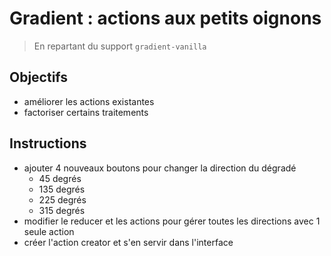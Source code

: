 # Gradient : actions aux petits oignons

> En repartant du support `gradient-vanilla`

## Objectifs

- améliorer les actions existantes
- factoriser certains traitements

## Instructions

- ajouter 4 nouveaux boutons pour changer la direction du dégradé
  - 45 degrés
  - 135 degrés
  - 225 degrés
  - 315 degrés
- modifier le reducer et les actions pour gérer toutes les directions avec 1 seule action
- créer l'action creator et s'en servir dans l'interface
